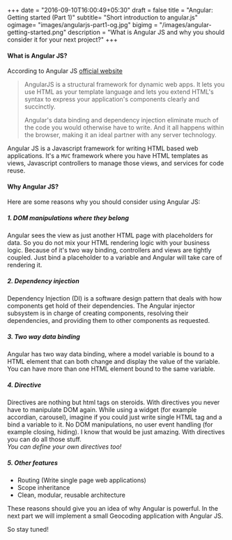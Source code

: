 +++
date = "2016-09-10T16:00:49+05:30"
draft = false
title = "Angular: Getting started (Part 1)"
subtitle= "Short introduction to angular.js"
ogimage= "images/angularjs-part1-og.jpg"
bigimg = "/images/angular-getting-started.png"
description = "What is Angular JS and why you should consider it for your next project?"
+++

#### What is Angular JS?

According to Angular JS <a href="" target=_blank>official website </a>
 
> AngularJS is a structural framework for dynamic web apps. It lets you use HTML as your template language and lets you extend HTML's syntax to express your application's components clearly and succinctly.
>
> Angular's data binding and dependency injection eliminate much of the code you would otherwise have to write. And it all happens within the browser, making it an ideal partner with any server technology.

Angular JS is a Javascript framework for writing HTML based web applications. It's a `MVC` framework where you have HTML templates as views, Javascript controllers to manage those views, and services for code reuse.


#### Why Angular JS?

Here are some reasons why you should consider using Angular JS:   

##### 1. DOM manipulations where they belong

Angular sees the view as just another HTML page with placeholders for data. So you do not mix your HTML rendering logic with your business logic. Because of it's two way binding, controllers and views are tightly coupled. Just bind a placeholder to a variable and Angular will take care of rendering it.

##### 2. Dependency injection

Dependency Injection (DI) is a software design pattern that deals with how components get hold of their dependencies.
The Angular injector subsystem is in charge of creating components, resolving their dependencies, and providing them to other components as requested.

##### 3. Two way data binding

Angular has two way data binding, where a model variable is bound to a HTML element that can both change and display the value of the variable. You can have more than one HTML element bound to the same variable.

##### 4. Directive

Directives are nothing but html tags on steroids. With directives you never have to manipulate DOM again. While using a widget (for example accordian, carousel), imagine if you could just write single HTML tag and a bind a variable to it. No DOM manipulations, no user event handling (for example closing, hiding). I know that would be just amazing. With directives you can do all those stuff.  
_You can define your own directives too!_

##### 5. Other features

* Routing (Write single page web applications)
* Scope inheritance
* Clean, modular, reusable architecture

These reasons should give you an idea of why Angular is powerful. In the next part we will implement a small Geocoding application with Angular JS.  

So stay tuned!
